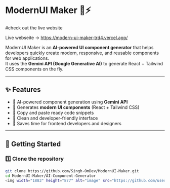 # ModernUI Maker 🎨⚡
#check out the live website

   Live webseite -> https://modern-ui-maker-trd4.vercel.app/

ModernUI Maker is an **AI-powered UI component generator** that helps developers quickly create modern, responsive, and reusable components for web applications.  
It uses the **Gemini API (Google Generative AI)** to generate React + Tailwind CSS components on the fly.

---

## ✨ Features
- 🔹 AI-powered component generation using **Gemini API**  
- 🔹 Generates **modern UI components** (React + Tailwind CSS)  
- 🔹 Copy and paste ready code snippets  
- 🔹 Clean and developer-friendly interface  
- 🔹 Saves time for frontend developers and designers  

---

## 🚀 Getting Started

### 1️⃣ Clone the repository
```bash
git clone https://github.com/Singh-OmDev/ModernUI-Maker.git
cd ModernUI-Maker/AI-Component-Generator
<img width="1883" height="877" alt="image" src="https://github.com/user-attachments/assets/401e7cbc-0ed7-411d-b6b0-4045dcc03ea9" />
